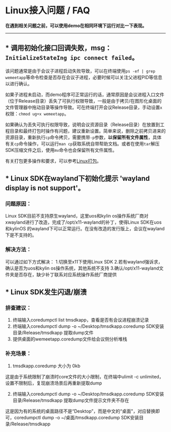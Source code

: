 # Linux接入问题 / FAQ

**在遇到相关问题之前，可以使用demo在相同环境下运行对比一下表现。**

---

## * 调用初始化接口回调失败，msg：`InitializeStateIng ipc connect failed`。

该问题通常是由于会议子进程启动失败导致，可以在终端使用`ps -ef | grep wemeetapp`等命令检查是否存在会议子进程，必要时候可以关注父进程PID等信息以进行确认。

如果子进程未启动，而demo程序可正常运行的话，通常原因是会议进程入口文件（位于Release目录）丢失了可执行权限导致，一般是由于拷贝/在图形化桌面的文件管理器中拖动目录等操作导致。可在终端打开会议Release目录，手动设置`x`权限：`chmod ug+x wemeetapp`。

如果确认为丢失可执行权限导致，说明会议资源目录（Release目录）在放置到工程目录和最终打包时操作有问题，建议重新设置。简单来说，删除之前拷贝进来的资源目录，重新执行`cp`命令拷贝，需要携带`-p`参数，**以保留所有文件属性**，具体有关`cp`命令操作，可以运行`man cp`获取系统自带帮助文档。或者在使用`tar`解压SDK压缩文件之后，使用`mv`命令也会保留所有文件属性。

有关打包更多操作和要求，可以参考[Linux打包](./Linux接入手册.md#44-打包)。

## * Linux SDK在wayland下初始化提示 'wayland display is not support'。

### 问题原因：
Linux SDK目前不支持原生wayland，这里uos和kylin os操作系统厂商对xwayland进行了改造，完成了/opt/x11-wayland的补丁，使得Linux SDK在uos和kylinOS 的wayland下可以正常运行。在没有改造的发行版上，会议在wayland下是不支持的。

### 解决方法：
可以通过如下方式解决：
1.切换至x11下使用Linux SDK
2.若有wayland强诉求，确认是否为uos和kylin os操作系统，其他系统不支持
3.确认/opt/x11-wayland文件夹是否存在，缺少补丁联系对应系统操作系统厂商提供

## * Linux SDK发生闪退/崩溃

### 排查建议：
1. 终端输入coredumpctl list tmsdkapp，查看是否有会议进程崩溃记录
2. 终端输入coredumpctl dump -o ~/Desktop/tmsdkapp.coredump SDK安装目录/Release/tmsdkapp 提取dump文件
3. 提供桌面的wemeetapp.coredump文件给会议侧分析堆栈

### 补充场景：
1. tmsdkapp.coredump 大小为 0kb

这是由于系统限制了崩溃时core文件的大小限制，在终端中ulimit -c unlimited，设置不限制后，复现崩溃场景后再重新提取dump

2. 终端输入coredumpctl dump -o ~/Desktop/tmsdkapp.coredump SDK安装目录/Release/tmsdkapp 提取dump文件提示文件夹不存在

这是因为有的系统的桌面路径不是“Desktop”，而是中文的“桌面"，对应替换即可，coredumpctl dump -o ~/桌面/tmsdkapp.coredump SDK安装目录/Release/tmsdkapp
